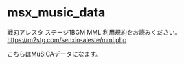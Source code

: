 # msx_music_data
戦刃アレスタ ステージ1BGM MML 利用規約をお読みください。
https://m2stg.com/senxin-aleste/mml.php

こちらはMuSICAデータになます。
